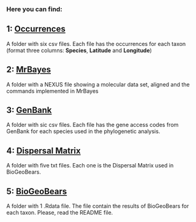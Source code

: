 ### Here you can find:

## 1: [Occurrences](https://github.com/karen9/Amazonia/tree/master/data/Occurrences)
A folder with six csv files. Each file has the occurrences for each taxon (format three columns: __Species__, __Latitude__ and
__Longitude__)

## 2: [MrBayes](https://github.com/karen9/Amazonia/tree/master/data/MrBayes)
A folder with a NEXUS file showing a molecular data set, aligned and the commands implemented in MrBayes

## 3: [GenBank](https://github.com/karen9/Amazonia/tree/master/data/GenBank)
A folder with sic csv files. Each file has the gene access codes from GenBank for each species used in the phylogenetic analysis.

## 4: [Dispersal Matrix](https://github.com/karen9/Amazonia/tree/master/data/Dispersal_Matrix)
A folder with five txt files. Each one is the Dispersal Matrix used in BioGeoBears.

## 5: [BioGeoBears](https://github.com/karen9/Amazonia/tree/master/data/BioGeoBears)
A folder with 1 .Rdata file. The file contain the results of BioGeoBears for each taxon. Please, read the README file.
